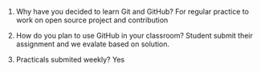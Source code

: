 1. Why have you decided to learn Git and GitHub?
	For regular practice to work on open source project and contribution
	
2. How do you plan to use GitHub in your classroom?
	Student submit their assignment and we evalate based on solution.
	
3. Practicals submited weekly?
 	Yes	
